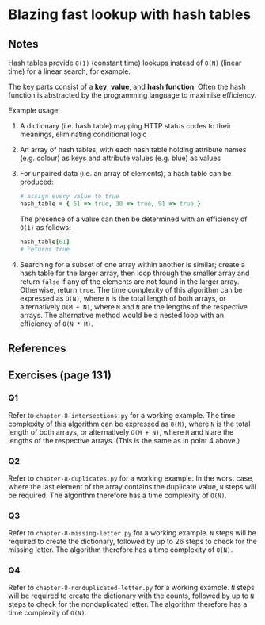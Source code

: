 # Blazing fast lookup with hash tables

## Notes

Hash tables provide `O(1)` (constant time) lookups instead of `O(N)` (linear time) for a linear search, for example.

The key parts consist of a **key**, **value**, and **hash function**. Often the hash function is abstracted by the programming language to maximise efficiency.

Example usage:

1. A dictionary (i.e. hash table) mapping HTTP status codes to their meanings, eliminating conditional logic
2. An array of hash tables, with each hash table holding attribute names (e.g. colour) as keys and attribute values (e.g. blue) as values
3. For unpaired data (i.e. an array of elements), a hash table can be produced:

   ```ruby
   # assign every value to true
   hash_table = { 61 => true, 30 => true, 91 => true }
   ```

   The presence of a value can then be determined with an efficiency of `O(1)` as follows:

   ```ruby
   hash_table[61]
   # returns true
   ```

4. Searching for a subset of one array within another is similar; create a hash table for the larger array, then loop through the smaller array and return `false` if any of the elements are not found in the larger array. Otherwise, return `true`.
   The time complexity of this algorithm can be expressed as `O(N)`, where `N` is the total length of both arrays, or alternatively `O(M + N)`, where `M` and `N` are the lengths of the respective arrays.
   The alternative method would be a nested loop with an efficiency of `O(N * M)`.

## References

## Exercises (page 131)

### Q1

Refer to `chapter-8-intersections.py` for a working example. The time complexity of this algorithm can be expressed as `O(N)`, where `N` is the total length of both arrays, or alternatively `O(M + N)`, where `M` and `N` are the lengths of the respective arrays. (This is the same as in point 4 above.)

### Q2

Refer to `chapter-8-duplicates.py` for a working example. In the worst case, where the last element of the array contains the duplicate value, `N` steps will be required. The algorithm therefore has a time complexity of `O(N)`.

### Q3

Refer to `chapter-8-missing-letter.py` for a working example. `N` steps will be required to create the dictionary, followed by up to 26 steps to check for the missing letter. The algorithm therefore has a time complexity of `O(N)`.

### Q4

Refer to `chapter-8-nonduplicated-letter.py` for a working example. `N` steps will be required to create the dictionary with the counts, followed by up to `N` steps to check for the nonduplicated letter. The algorithm therefore has a time complexity of `O(N)`.
